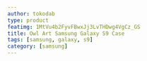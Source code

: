 ```yaml
---
author: tokodab
type: product
featimg: 1MtVu4b2FyvFBwxJj3LvTHDwg4VgCz_GS
title: Owl Art Samsung Galaxy S9 Case
tags: [samsung, galaxy, s9]
category: [samsung]
---
```

